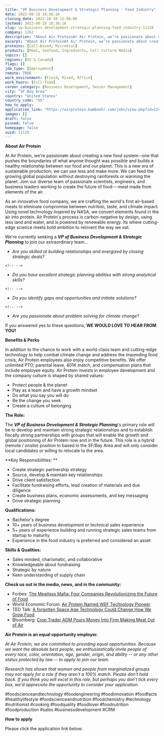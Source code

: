 ```yaml
---
title: "VP Business Development & Strategic Planning - Food Industry"
date: 2022-08-18 18:36:16
closing_date: 2022-10-30 12:00:00
lastmod: 2022-08-18 18:36:16
slug: vp-business-development-strategic-planning-food-industry-11128
company: 1262
description: "About Air ProteinAt Air Protein, we’re passionate about creating a new food system–one that pushes the boundaries of what anyone thought was possible and builds a healthy relationship between our food and our planet. This is a new era of sustainable production; we can use less and make more. We can feed the growing global population without destroying rainforests or warming the planet. Join our diverse team of passionate scientists, engineers, and business leaders working to create the future of food—meat made from elements of the air."
excerpt: "About Air ProteinAt Air Protein, we’re passionate about creating a new food system–one that pushes the boundaries of what anyone thought was possible and builds a healthy relationship between our food and our planet. This is a new era of sustainable production; we can use less and make more. We can feed the growing global population without destroying rainforests or warming the planet. Join our diverse team of passionate scientists, engineers, and business leaders working to create the future of food—meat made from elements of the air."
proteins: [Cell-Based, Microbial]
products: [Meat, Seafood, Ingredients, Cell Culture Media]
topics: []
regions: [US & Canada]
flags: []
job_type: [Employment]
remote: TRUE
work_environment: [Field, Mixed, Office]
work_hours: [Full-Time]
career_category: [Business Development, Senior Management]
city: "SF Bay Area"
country: "United States"
country_code: "US"
how_to_apply: 
application_link: "https://airprotein.bamboohr.com/jobs/view.php?id=124&source=bamboohr"
images: []
draft: false
pinned: false
homepage: false
uuid: 11128
---
```

**About Air Protein**

At Air Protein, we're passionate about creating a new food system--one
that pushes the boundaries of what anyone thought was possible and
builds a healthy relationship between our food and our planet. This is a
new era of sustainable production; we can use less and make more. We can
feed the growing global population without destroying rainforests or
warming the planet. Join our diverse team of passionate scientists,
engineers, and business leaders working to create the future of
food---meat made from elements of the air.

As an innovative food company, we are crafting the world's first
air-based meats to eliminate compromise between nutrition, taste, and
climate impact. Using novel technology inspired by NASA, we convert
elements found in the air into protein. Air Protein's process is
carbon-negative by design, using less land and water, and is powered by
renewable energy. Its where cutting-edge science meets bold ambition to
reinvent the way we eat.

We're currently seeking a ***VP of Business Development & Strategic
Planning*** to join our extraordinary team...

-   *Are you skilled at building relationships and energized by closing
    strategic deals?*

```{=html}
<!-- -->
```
-   *Do you have excellent strategic planning abilities with strong
    analytical skills?*

```{=html}
<!-- -->
```
-   *Do you identify gaps and opportunities and initiate solutions?*

```{=html}
<!-- -->
```
-   *Are you passionate about problem solving for climate change?*

If you answered yes to these questions, **WE WOULD LOVE TO HEAR FROM
YOU!**

**Benefits & Perks**

In addition to the chance to work with a world-class team and
cutting-edge technology to help combat climate change and address the
impending food crisis, Air Protein employees also enjoy competitive
benefits. We offer unlimited PTO, parental leave, 401K match, and
compensation plans that include employee equity. Air Protein invests in
employee development and the company culture is shaped by shared values:

-   Protect people & the planet
-   Play as a team and have a growth mindset
-   Do what you say you will do
-   Be the change you seek
-   Create a culture of belonging

**The Role:**

The ***VP of Business Development & Strategic Planning***'s primary role
will be to develop and maintain strong strategic relationships and to
establish fiscally strong partnerships with groups that will enable the
growth and global positioning of Air Protein now and in the future. This
role is a hybrid (remote / onsite) position to based in the SF/Bay Area
and will only consider local candidates or willing to relocate to the
area. 

**Key Responsibilities: **

-   Create strategic partnership strategy
-   Source, develop & maintain key relationships
-   Drive client satisfaction
-   Facilitate fundraising efforts, lead creation of materials and due
    diligence 
-   Create business plans, economic assessments, and key messaging
-   Drive strategic planning

**Qualifications:**

-   Bachelor's degree 
-   10+ years of business development or technical sales experience
-   5+ years of experience building and running strategic sales teams
    from startup to maturity
-   Experience in the food industry is preferred and considered an asset

**Skills & Qualities:**

-   Sales minded, charismatic, and collaborative
-   Knowledgeable about fundraising 
-   Strategic by nature
-   Keen understanding of supply chain

**Check us out in the media, news, and in the community:**

-   Forbes: [The Meatless Mafia: Four Companies Revolutionizing the
    Future of
    Food](https://www.forbes.com/sites/johncumbers/2021/03/01/the-meatless-mafia-four-companies-revolutionizing-the-future-of-food/?sh=2e026bbb73ed)
-   World Economic Forum: [Air Protein Named WEF Technology
    Pioneer](https://au.finance.yahoo.com/news/air-protein-receives-technology-pioneer-190500650.html)
-   TED Talk: [A forgotten Space Age Technology Could Change How We Grow
    Food](https://www.ted.com/talks/lisa_dyson_a_forgotten_space_age_technology_could_change_how_we_grow_food?language=en)
-   Bloomberg: [Crop Trader ADM Pours Money Into Firm Making Meat Out of
    Air](https://www.bloomberg.com/news/articles/2021-01-07/crop-trader-adm-pours-money-into-firm-making-meat-out-of-air)

**Air Protein is an equal opportunity employer.**

*At Air Protein, we are committed to providing equal opportunities.
Because we want the absolute best people, we enthusiastically invite
people of every race, color, orientation, age, gender, origin, and
ability -- or any other status protected by law -- to apply to join our
team.*

*Research has shown that women and people from marginalized groups may
not apply for a role if they aren\'t a 100% match. Please don\'t hold
back. If you think you will excel in this role, but perhaps you don't
tick every box, we\'d appreciate the opportunity to consider your
application.*

#foodscienceandtechnology #foodengineering #foodinnovation #foodfacts
#healthylifestyle #foodscienceandnutrition #foodchemistry #technology
#nutritionist #cooking #foodquality #foodlover #foodnutrition
#foodproduction #sales #businessdevelopment #CRM


**How to apply**


Please click the application link below:
